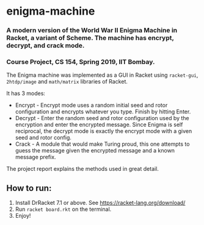 # enigma-machine

### A modern version of the World War II Enigma Machine in Racket, a variant of Scheme. The machine has encrypt, decrypt, and crack mode.

### Course Project, CS 154, Spring 2019, IIT Bombay.

The Enigma machine was implemented as a GUI in Racket using `racket-gui`, `2htdp/image` and `math/matrix` libraries of Racket. 

It has 3 modes:
* Encrypt - Encrypt mode uses a random initial seed and rotor configuration and encrypts whatever you type. Finish by hitting Enter.
* Decrypt - Enter the random seed and rotor configuration used by the encryption and enter the encrypted message. Since Enigma is self reciprocal, the decrypt mode is exactly the encrypt mode with a given seed and rotor config.
* Crack - A module that would make Turing proud, this one attempts to guess the message given the encrypted message and a known message prefix.

The project report explains the methods used in great detail.

## How to run:

1. Install DrRacket 7.1 or above. See https://racket-lang.org/download/
2. Run `racket board.rkt` on the terminal.
3. Enjoy!

